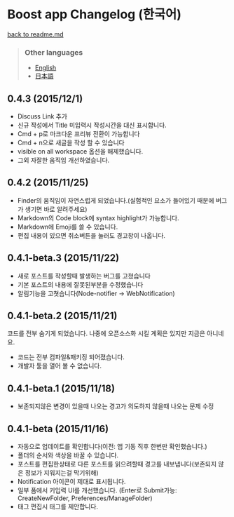 # Boost app Changelog (한국어)

[back to readme.md](readme.md)

> ### Other languages
> - [English](changelog.md)
> - [日本語](changelog-jp.md)

## 0.4.3 (2015/12/1)

- Discuss Link 추가
- 신규 작성에서 Title 미입력시 작성시간을 대신 표시합니다.
- Cmd + p로 마크다운 프리뷰 전환이 가능합니다
- Cmd + n으로 새글을 작성 할 수 있습니다
- visible on all workspace 옵션을 해제했습니다.
- 그외 자잘한 움직임 개선하였습니다.

## 0.4.2 (2015/11/25)

- Finder의 움직임이 자연스럽게 되었습니다.(실험적인 요소가 들어있기 때문에 버그가 생기면 바로 알려주세요)
- Markdown의 Code block에 syntax highlight가 가능합니다.
- Markdown에 Emoji를 쓸 수 있습니다.
- 편집 내용이 있으면 취소버튼을 눌러도 경고창이 나옵니다.

## 0.4.1-beta.3 (2015/11/22)

- 새로 포스트를 작성할때 발생하는 버그를 고쳤습니다
- 기본 포스트의 내용에 잘못된부분을 수정했습니다
- 알림기능을 고쳣습니다(Node-notifier -> WebNotification)

## 0.4.1-beta.2 (2015/11/21)

코드를 전부 숨기게 되었습니다.
나중에 오픈소스화 시킬 계획은 있지만 지금은 아니네요.

- 코드는 전부 컴파일&패키징 되어졌습니다.
- 개발자 툴을 열어 볼 수 없습니다.

## 0.4.1-beta.1 (2015/11/18)

- 보존되지않은 변경이 있을때 나오는 경고가 의도하지 않을때 나오는 문제 수정

## 0.4.1-beta (2015/11/16)

- 자동으로 업데이트를 확인합니다(이전: 앱 기동 직후 한번만 확인했습니다.)
- 폴더의 순서와 색상을 바꿀 수 있습니다.
- 포스트를 편집한상태로 다른 포스트를 읽으려할때 경고를 내보냅니다(보존되지 않은 정보가 지워지는걸 막기위해)
- Notification 아이콘이 제대로 표시됩니다.
- 일부 폼에서 키입력 UI를 개선했습니다.
(Enter로 Submit가능: CreateNewFolder, Preferences/ManageFolder)
- 태그 편집시 태그를 제안합니다.
